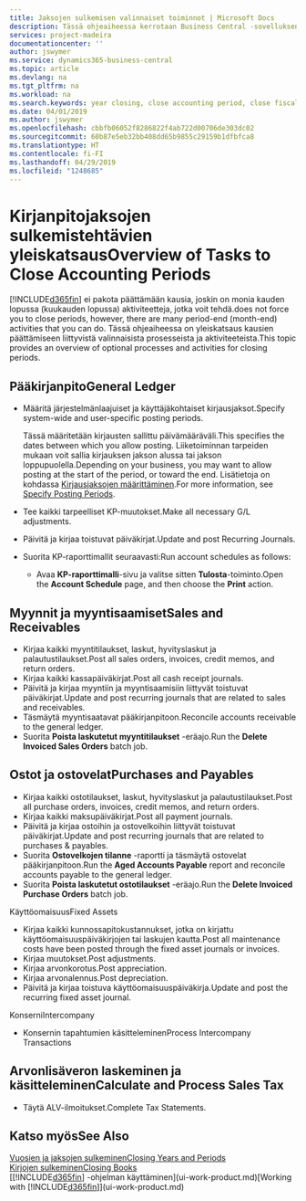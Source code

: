 ```yaml
---
title: Jaksojen sulkemisen valinnaiset toiminnot | Microsoft Docs
description: Tässä ohjeaiheessa kerrotaan Business Central -sovelluksen kirjanpitojaksojen sulkemisen valinnaisista prosesseista ja toiminnoista.
services: project-madeira
documentationcenter: ''
author: jswymer
ms.service: dynamics365-business-central
ms.topic: article
ms.devlang: na
ms.tgt_pltfrm: na
ms.workload: na
ms.search.keywords: year closing, close accounting period, close fiscal year, aging, creditor payments, vendor payments
ms.date: 04/01/2019
ms.author: jswymer
ms.openlocfilehash: cbbfb06052f8286822f4ab722d00706de303dc02
ms.sourcegitcommit: 60b87e5eb32bb408dd65b9855c29159b1dfbfca8
ms.translationtype: HT
ms.contentlocale: fi-FI
ms.lasthandoff: 04/29/2019
ms.locfileid: "1248685"
---
```

# <a name="overview-of-tasks-to-close-accounting-periods"></a><span data-ttu-id="82ffa-103">Kirjanpitojaksojen sulkemistehtävien yleiskatsaus</span><span class="sxs-lookup"><span data-stu-id="82ffa-103">Overview of Tasks to Close Accounting Periods</span></span>
[!INCLUDE[d365fin](includes/d365fin_md.md)] <span data-ttu-id="82ffa-104">ei pakota päättämään kausia, joskin on monia kauden lopussa (kuukauden lopussa) aktiviteetteja, jotka voit tehdä.</span><span class="sxs-lookup"><span data-stu-id="82ffa-104">does not force you to close periods, however, there are many period-end (month-end) activities that you can do.</span></span> <span data-ttu-id="82ffa-105">Tässä ohjeaiheessa on yleiskatsaus kausien päättämiseen liittyvistä valinnaisista prosesseista ja aktiviteeteista.</span><span class="sxs-lookup"><span data-stu-id="82ffa-105">This topic provides an overview of optional processes and activities for closing periods.</span></span>  

## <a name="general-ledger"></a><span data-ttu-id="82ffa-106">Pääkirjanpito</span><span class="sxs-lookup"><span data-stu-id="82ffa-106">General Ledger</span></span>
* <span data-ttu-id="82ffa-107">Määritä järjestelmänlaajuiset ja käyttäjäkohtaiset kirjausjaksot.</span><span class="sxs-lookup"><span data-stu-id="82ffa-107">Specify system-wide and user-specific posting periods.</span></span>  

    <span data-ttu-id="82ffa-108">Tässä määritetään kirjausten sallittu päivämääräväli.</span><span class="sxs-lookup"><span data-stu-id="82ffa-108">This specifies the dates between which you allow posting.</span></span> <span data-ttu-id="82ffa-109">Liiketoiminnan tarpeiden mukaan voit sallia kirjauksen jakson alussa tai jakson loppupuolella.</span><span class="sxs-lookup"><span data-stu-id="82ffa-109">Depending on your business, you may want to allow posting at the start of the period, or toward the end.</span></span> <span data-ttu-id="82ffa-110">Lisätietoja on kohdassa [Kirjausjaksojen määrittäminen](finance-how-specify-posting-periods.md).</span><span class="sxs-lookup"><span data-stu-id="82ffa-110">For more information, see [Specify Posting Periods](finance-how-specify-posting-periods.md).</span></span>  
* <span data-ttu-id="82ffa-111">Tee kaikki tarpeelliset KP-muutokset.</span><span class="sxs-lookup"><span data-stu-id="82ffa-111">Make all necessary G/L adjustments.</span></span>  
* <span data-ttu-id="82ffa-112">Päivitä ja kirjaa toistuvat päiväkirjat.</span><span class="sxs-lookup"><span data-stu-id="82ffa-112">Update and post Recurring Journals.</span></span>  
  <!--* Process Consolidations-->
* <span data-ttu-id="82ffa-113">Suorita KP-raporttimallit seuraavasti:</span><span class="sxs-lookup"><span data-stu-id="82ffa-113">Run account schedules as follows:</span></span>  
  * <span data-ttu-id="82ffa-114">Avaa **KP-raporttimalli**-sivu ja valitse sitten **Tulosta**-toiminto.</span><span class="sxs-lookup"><span data-stu-id="82ffa-114">Open the **Account Schedule** page, and then choose the **Print** action.</span></span>  

## <a name="sales-and-receivables"></a><span data-ttu-id="82ffa-115">Myynnit ja myyntisaamiset</span><span class="sxs-lookup"><span data-stu-id="82ffa-115">Sales and Receivables</span></span>
* <span data-ttu-id="82ffa-116">Kirjaa kaikki myyntitilaukset, laskut, hyvityslaskut ja palautustilaukset.</span><span class="sxs-lookup"><span data-stu-id="82ffa-116">Post all sales orders, invoices, credit memos, and return orders.</span></span>  
* <span data-ttu-id="82ffa-117">Kirjaa kaikki kassapäiväkirjat.</span><span class="sxs-lookup"><span data-stu-id="82ffa-117">Post all cash receipt journals.</span></span>  
* <span data-ttu-id="82ffa-118">Päivitä ja kirjaa myyntiin ja myyntisaamisiin liittyvät toistuvat päiväkirjat.</span><span class="sxs-lookup"><span data-stu-id="82ffa-118">Update and post recurring journals that are related to sales and receivables.</span></span>  
* <span data-ttu-id="82ffa-119">Täsmäytä myyntisaatavat pääkirjanpitoon.</span><span class="sxs-lookup"><span data-stu-id="82ffa-119">Reconcile accounts receivable to the general ledger.</span></span>  
* <span data-ttu-id="82ffa-120">Suorita **Poista laskutetut myyntitilaukset** -eräajo.</span><span class="sxs-lookup"><span data-stu-id="82ffa-120">Run the **Delete Invoiced Sales Orders** batch job.</span></span>  

## <a name="purchases-and-payables"></a><span data-ttu-id="82ffa-121">Ostot ja ostovelat</span><span class="sxs-lookup"><span data-stu-id="82ffa-121">Purchases and Payables</span></span>
* <span data-ttu-id="82ffa-122">Kirjaa kaikki ostotilaukset, laskut, hyvityslaskut ja palautustilaukset.</span><span class="sxs-lookup"><span data-stu-id="82ffa-122">Post all purchase orders, invoices, credit memos, and return orders.</span></span>  
* <span data-ttu-id="82ffa-123">Kirjaa kaikki maksupäiväkirjat.</span><span class="sxs-lookup"><span data-stu-id="82ffa-123">Post all payment journals.</span></span>  
* <span data-ttu-id="82ffa-124">Päivitä ja kirjaa ostoihin ja ostovelkoihin liittyvät toistuvat päiväkirjat.</span><span class="sxs-lookup"><span data-stu-id="82ffa-124">Update and post recurring journals that are related to purchases & payables.</span></span>  
* <span data-ttu-id="82ffa-125">Suorita **Ostovelkojen tilanne** -raportti ja täsmäytä ostovelat pääkirjanpitoon.</span><span class="sxs-lookup"><span data-stu-id="82ffa-125">Run the **Aged Accounts Payable** report and reconcile accounts payable to the general ledger.</span></span>  
* <span data-ttu-id="82ffa-126">Suorita **Poista laskutetut ostotilaukset** -eräajo.</span><span class="sxs-lookup"><span data-stu-id="82ffa-126">Run the **Delete Invoiced Purchase Orders** batch job.</span></span>  

<span data-ttu-id="82ffa-127">Käyttöomaisuus</span><span class="sxs-lookup"><span data-stu-id="82ffa-127">Fixed Assets</span></span>
* <span data-ttu-id="82ffa-128">Kirjaa kaikki kunnossapitokustannukset, jotka on kirjattu käyttöomaisuuspäiväkirjojen tai laskujen kautta.</span><span class="sxs-lookup"><span data-stu-id="82ffa-128">Post all maintenance costs have been posted through the fixed asset journals or invoices.</span></span>
* <span data-ttu-id="82ffa-129">Kirjaa muutokset.</span><span class="sxs-lookup"><span data-stu-id="82ffa-129">Post adjustments.</span></span>
* <span data-ttu-id="82ffa-130">Kirjaa arvonkorotus.</span><span class="sxs-lookup"><span data-stu-id="82ffa-130">Post appreciation.</span></span>
* <span data-ttu-id="82ffa-131">Kirjaa arvonalennus.</span><span class="sxs-lookup"><span data-stu-id="82ffa-131">Post depreciation.</span></span>
* <span data-ttu-id="82ffa-132">Päivitä ja kirjaa toistuva käyttöomaisuuspäiväkirja.</span><span class="sxs-lookup"><span data-stu-id="82ffa-132">Update and post the recurring fixed asset journal.</span></span>

<span data-ttu-id="82ffa-133">Konserni</span><span class="sxs-lookup"><span data-stu-id="82ffa-133">Intercompany</span></span>
* <span data-ttu-id="82ffa-134">Konsernin tapahtumien käsitteleminen</span><span class="sxs-lookup"><span data-stu-id="82ffa-134">Process Intercompany Transactions</span></span>

## <a name="calculate-and-process-sales-tax"></a><span data-ttu-id="82ffa-135">Arvonlisäveron laskeminen ja käsitteleminen</span><span class="sxs-lookup"><span data-stu-id="82ffa-135">Calculate and Process Sales Tax</span></span>
* <span data-ttu-id="82ffa-136">Täytä ALV-ilmoitukset.</span><span class="sxs-lookup"><span data-stu-id="82ffa-136">Complete Tax Statements.</span></span>  

## <a name="see-also"></a><span data-ttu-id="82ffa-137">Katso myös</span><span class="sxs-lookup"><span data-stu-id="82ffa-137">See Also</span></span>
[<span data-ttu-id="82ffa-138">Vuosien ja jaksojen sulkeminen</span><span class="sxs-lookup"><span data-stu-id="82ffa-138">Closing Years and Periods</span></span>](year-close-years-periods.md)  
[<span data-ttu-id="82ffa-139">Kirjojen sulkeminen</span><span class="sxs-lookup"><span data-stu-id="82ffa-139">Closing Books</span></span>](year-close-books.md)  
<span data-ttu-id="82ffa-140">[[!INCLUDE[d365fin](includes/d365fin_md.md)] -ohjelman käyttäminen](ui-work-product.md)</span><span class="sxs-lookup"><span data-stu-id="82ffa-140">[Working with [!INCLUDE[d365fin](includes/d365fin_md.md)]](ui-work-product.md)</span></span>
